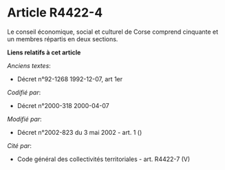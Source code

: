 # Article R4422-4

Le conseil économique, social et culturel de Corse comprend cinquante et un membres répartis en deux sections.

**Liens relatifs à cet article**

_Anciens textes_:

  - Décret n°92-1268 1992-12-07, art 1er

_Codifié par_:

  - Décret n°2000-318 2000-04-07

_Modifié par_:

  - Décret n°2002-823 du 3 mai 2002 - art. 1 ()

_Cité par_:

  - Code général des collectivités territoriales - art. R4422-7 (V)
